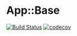 App::Base
=========

[![Build Status](https://travis-ci.org/binary-com/perl-App-Base.svg?branch=master)](https://travis-ci.org/binary-com/perl-App-Base)
[![codecov](https://codecov.io/gh/binary-com/perl-App-Base/branch/master/graph/badge.svg)](https://codecov.io/gh/binary-com/perl-App-Base)
